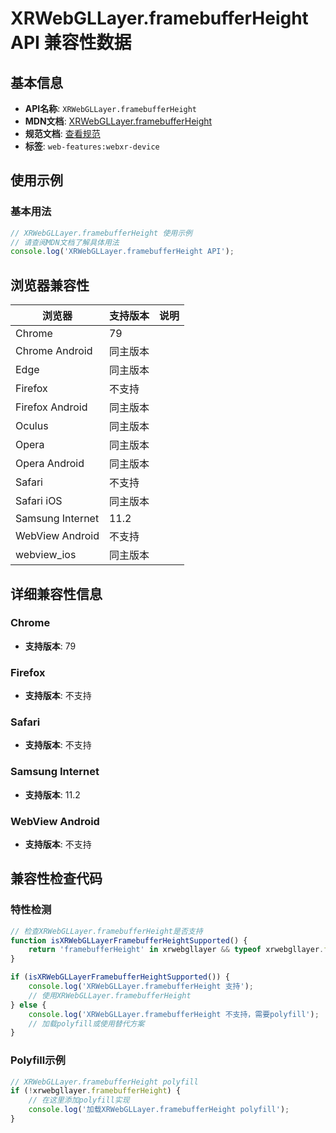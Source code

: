 # XRWebGLLayer.framebufferHeight API 兼容性数据

## 基本信息

- **API名称**: `XRWebGLLayer.framebufferHeight`
- **MDN文档**: [XRWebGLLayer.framebufferHeight](https://developer.mozilla.org/docs/Web/API/XRWebGLLayer/framebufferHeight)
- **规范文档**: [查看规范](https://immersive-web.github.io/webxr/#dom-xrwebgllayer-framebufferheight)
- **标签**: `web-features:webxr-device`

## 使用示例

### 基本用法

```javascript
// XRWebGLLayer.framebufferHeight 使用示例
// 请查阅MDN文档了解具体用法
console.log('XRWebGLLayer.framebufferHeight API');
```

## 浏览器兼容性

| 浏览器 | 支持版本 | 说明 |
|--------|----------|------|
| Chrome | 79 |  |
| Chrome Android | 同主版本 |  |
| Edge | 同主版本 |  |
| Firefox | 不支持 |  |
| Firefox Android | 同主版本 |  |
| Oculus | 同主版本 |  |
| Opera | 同主版本 |  |
| Opera Android | 同主版本 |  |
| Safari | 不支持 |  |
| Safari iOS | 同主版本 |  |
| Samsung Internet | 11.2 |  |
| WebView Android | 不支持 |  |
| webview_ios | 同主版本 |  |

## 详细兼容性信息

### Chrome

- **支持版本**: 79

### Firefox

- **支持版本**: 不支持

### Safari

- **支持版本**: 不支持

### Samsung Internet

- **支持版本**: 11.2

### WebView Android

- **支持版本**: 不支持

## 兼容性检查代码

### 特性检测

```javascript
// 检查XRWebGLLayer.framebufferHeight是否支持
function isXRWebGLLayerFramebufferHeightSupported() {
    return 'framebufferHeight' in xrwebgllayer && typeof xrwebgllayer.framebufferHeight === 'function';
}

if (isXRWebGLLayerFramebufferHeightSupported()) {
    console.log('XRWebGLLayer.framebufferHeight 支持');
    // 使用XRWebGLLayer.framebufferHeight
} else {
    console.log('XRWebGLLayer.framebufferHeight 不支持，需要polyfill');
    // 加载polyfill或使用替代方案
}
```

### Polyfill示例

```javascript
// XRWebGLLayer.framebufferHeight polyfill
if (!xrwebgllayer.framebufferHeight) {
    // 在这里添加polyfill实现
    console.log('加载XRWebGLLayer.framebufferHeight polyfill');
}
```

